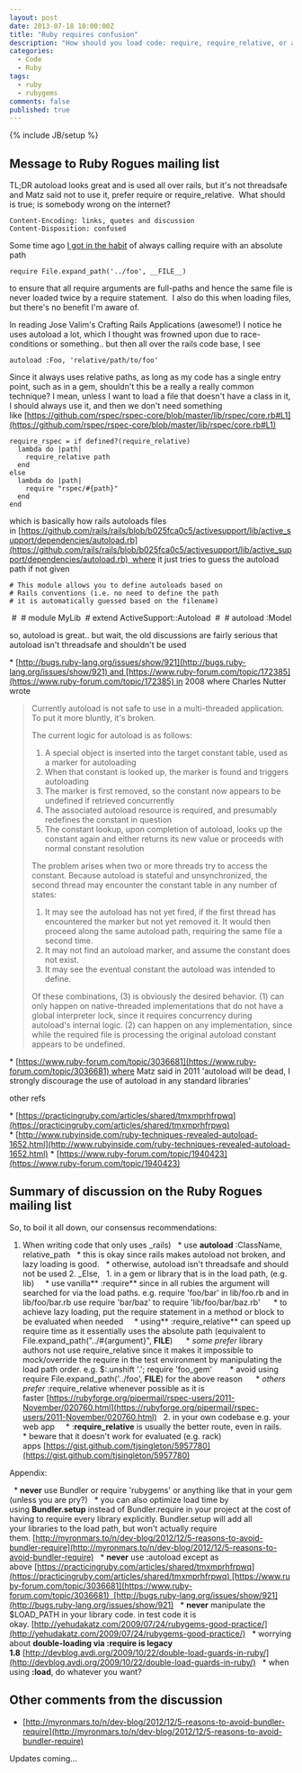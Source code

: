 ```yaml
---
layout: post
date: 2013-07-18 10:00:00Z
title: "Ruby requires confusion"
description: "How should you load code: require, require_relative, or autoload?"
categories:
  - Code
  - Ruby
tags:
  - ruby
  - rubygems
comments: false
published: true
---
```

{% include JB/setup %}

## Message to Ruby Rogues mailing list

TL;DR autoload looks great and is used all over rails, but it's not threadsafe and Matz said not to use it, prefer require or require_relative.  What should is true; is somebody wrong on the internet?

    Content-Encoding: links, quotes and discussion
    Content-Disposition: confused

Some time ago [I got in the habit](http://devblog.avdi.org/2009/10/22/double-load-guards-in-ruby/) of always calling require with an absolute path

    require File.expand_path('../foo', __FILE__)

to ensure that all require arguments are full-paths and hence the same file is never loaded twice by a require statement.  I also do this when loading files, but there's no benefit I'm aware of.

In reading Jose Valim's Crafting Rails Applications (awesome!) I notice he uses autoload a lot, which I thought was frowned upon due to race-conditions or something.. but then all over the rails code base, I see

    autoload :Foo, 'relative/path/to/foo'

Since it always uses relative paths, as long as my code has a single entry point, such as in a gem, shouldn't this be a really a really common technique? I mean, unless I want to load a file that doesn't have a class in it, I should always use it, and then we don't need something like [https://github.com/rspec/rspec-core/blob/master/lib/rspec/core.rb#L1](https://github.com/rspec/rspec-core/blob/master/lib/rspec/core.rb#L1)


    require_rspec = if defined?(require_relative)
      lambda do |path|
        require_relative path
      end
    else
      lambda do |path|
        require "rspec/#{path}"
      end
    end


which is basically how rails autoloads files in [https://github.com/rails/rails/blob/b025fca0c5/activesupport/lib/active_support/dependencies/autoload.rb](https://github.com/rails/rails/blob/b025fca0c5/activesupport/lib/active_support/dependencies/autoload.rb)  where it just tries to guess the autoload path if not given

    # This module allows you to define autoloads based on
    # Rails conventions (i.e. no need to define the path
    # it is automatically guessed based on the filename)
    #
    # module MyLib
    # extend ActiveSupport::Autoload
    #
    # autoload :Model

so, autoload is great.. but wait, the old discussions are fairly serious that autoload isn't threadsafe and shouldn't be used

* [http://bugs.ruby-lang.org/issues/show/921](http://bugs.ruby-lang.org/issues/show/921) and [https://www.ruby-forum.com/topic/172385](https://www.ruby-forum.com/topic/172385) in 2008 where Charles Nutter wrote

> Currently autoload is not safe to use in a multi-threaded application. To put it more bluntly, it's broken.
> 
> The current logic for autoload is as follows:
> 
> 1. A special object is inserted into the target constant table, used as a marker for autoloading
> 2. When that constant is looked up, the marker is found and triggers autoloading
> 3. The marker is first removed, so the constant now appears to be undefined if retrieved concurrently
> 4. The associated autoload resource is required, and presumably redefines the constant in question
> 5. The constant lookup, upon completion of autoload, looks up the constant again and either returns its new value or proceeds with normal constant resolution
> 
> The problem arises when two or more threads try to access the constant. Because autoload is stateful and unsynchronized, the second thread may encounter the constant table in any number of states:
> 
> 1. It may see the autoload has not yet fired, if the first thread has encountered the marker but not yet removed it. It would then proceed along the same autoload path, requiring the same file a second time.
> 2. It may not find an autoload marker, and assume the constant does not exist.
> 3. It may see the eventual constant the autoload was intended to define.
> 
> Of these combinations, (3) is obviously the desired behavior. (1) can only happen on native-threaded implementations that do not have a global interpreter lock, since it requires concurrency during autoload's internal logic. (2) can happen on any implementation, since while the required file is processing the original autoload constant appears to be undefined.

* [https://www.ruby-forum.com/topic/3036681](https://www.ruby-forum.com/topic/3036681) where Matz said in 2011 'autoload will be dead, I strongly discourage the use of autoload in any standard libraries'

other refs

* [https://practicingruby.com/articles/shared/tmxmprhfrpwq](https://practicingruby.com/articles/shared/tmxmprhfrpwq)
* [http://www.rubyinside.com/ruby-techniques-revealed-autoload-1652.html](http://www.rubyinside.com/ruby-techniques-revealed-autoload-1652.html)
* [https://www.ruby-forum.com/topic/1940423](https://www.ruby-forum.com/topic/1940423)


## Summary of discussion on the Ruby Rogues mailing list

So, to boil it all down, our consensus recommendations:

  1. When writing code that only uses _rails)
    * use **autoload** :ClassName, relative_path
    * this is okay since rails makes autoload not broken, and lazy loading is good.
    * otherwise, autoload isn't threadsafe and should not be used
  2. _Else,
    1. in a gem or library that is in the load path, (e.g. lib)
      * use vanilla** :require** since in all rubies the argument will searched for via the load paths. e.g. require 'foo/bar' in lib/foo.rb and in lib/foo/bar.rb use require 'bar/baz' to require 'lib/foo/bar/baz.rb'
        * to achieve lazy loading, put the require statement in a method or block to be evaluated when needed
      * using** :require_relative** can speed up require time as it essentially uses the absolute path (equivalent to File.expand_path("../#{argument}", __FILE__)
        * _some prefer_ library authors not use require_relative since it makes it impossible to mock/override the require in the test environment by manipulating the load path order. e.g. $:.unshift '.'; require 'foo_gem'
          * avoid using require File.expand_path('../foo', __FILE__) for the above reason
        * _others prefer_ :require_relative whenever possible as it is faster [https://rubyforge.org/pipermail/rspec-users/2011-November/020760.html](https://rubyforge.org/pipermail/rspec-users/2011-November/020760.html)
    2. in your own codebase e.g. your web app
      * :**require_relative** is usually the better route, even in rails.
      * beware that it doesn't work for evaluated (e.g. rack) apps [https://gist.github.com/tjsingleton/5957780](https://gist.github.com/tjsingleton/5957780)

Appendix:

  * **never** use Bundler or require 'rubygems' or anything like that in your gem (unless you are pry?)
  * you can also optimize load time by using **Bundler.setup** instead of Bundler.require in your project at the cost of having to require every library explicitly. Bundler.setup will add all your libraries to the load path, but won't actually require them. [http://myronmars.to/n/dev-blog/2012/12/5-reasons-to-avoid-bundler-require](http://myronmars.to/n/dev-blog/2012/12/5-reasons-to-avoid-bundler-require)
  * **never** use :autoload except as above [https://practicingruby.com/articles/shared/tmxmprhfrpwq](https://practicingruby.com/articles/shared/tmxmprhfrpwq) [https://www.ruby-forum.com/topic/3036681](https://www.ruby-forum.com/topic/3036681)  [http://bugs.ruby-lang.org/issues/show/921](http://bugs.ruby-lang.org/issues/show/921)
  * **never** manipulate the $LOAD_PATH in your library code. in test code it is okay. [http://yehudakatz.com/2009/07/24/rubygems-good-practice/](http://yehudakatz.com/2009/07/24/rubygems-good-practice/)
  * worrying about **double-loading via :require is legacy 1.8** [http://devblog.avdi.org/2009/10/22/double-load-guards-in-ruby/](http://devblog.avdi.org/2009/10/22/double-load-guards-in-ruby/)
  * when using **:load**, do whatever you want?

## Other comments from the discussion

  * [http://myronmars.to/n/dev-blog/2012/12/5-reasons-to-avoid-bundler-require](http://myronmars.to/n/dev-blog/2012/12/5-reasons-to-avoid-bundler-require)

Updates coming...

